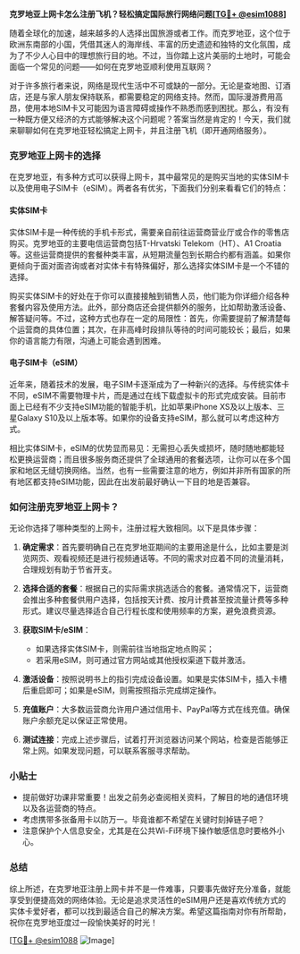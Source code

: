 **克罗地亚上网卡怎么注册飞机？轻松搞定国际旅行网络问题[[TG💪+ @esim1088](https://t.me/s/esim1088)]**

随着全球化的加速，越来越多的人选择出国旅游或者工作。而克罗地亚，这个位于欧洲东南部的小国，凭借其迷人的海岸线、丰富的历史遗迹和独特的文化氛围，成为了不少人心目中的理想旅行目的地。不过，当你踏上这片美丽的土地时，可能会面临一个常见的问题——如何在克罗地亚顺利使用互联网？

对于许多旅行者来说，网络是现代生活中不可或缺的一部分。无论是查地图、订酒店，还是与家人朋友保持联系，都需要稳定的网络支持。然而，国际漫游费用高昂，使用本地SIM卡又可能因为语言障碍或操作不熟悉而感到困扰。那么，有没有一种既方便又经济的方式能够解决这个问题呢？答案当然是肯定的！今天，我们就来聊聊如何在克罗地亚轻松搞定上网卡，并且注册飞机（即开通网络服务）。

### 克罗地亚上网卡的选择

在克罗地亚，有多种方式可以获得上网卡，其中最常见的是购买当地的实体SIM卡以及使用电子SIM卡（eSIM）。两者各有优劣，下面我们分别来看看它们的特点：

#### 实体SIM卡
实体SIM卡是一种传统的手机卡形式，需要亲自前往运营商营业厅或合作的零售店购买。克罗地亚的主要电信运营商包括T-Hrvatski Telekom（HT）、A1 Croatia等。这些运营商提供的套餐种类丰富，从短期流量包到长期合约都有涵盖。如果你更倾向于面对面咨询或者对实体卡有特殊偏好，那么选择实体SIM卡是一个不错的选择。

购买实体SIM卡的好处在于你可以直接接触到销售人员，他们能为你详细介绍各种套餐内容及使用方法。此外，部分商店还会提供额外的服务，比如帮助激活设备、解答疑问等。不过，这种方式也存在一定的局限性：首先，你需要提前了解清楚每个运营商的具体位置；其次，在非高峰时段排队等待的时间可能较长；最后，如果你的语言能力有限，沟通上可能会遇到困难。

#### 电子SIM卡（eSIM）
近年来，随着技术的发展，电子SIM卡逐渐成为了一种新兴的选择。与传统实体卡不同，eSIM不需要物理卡片，而是通过在线下载虚拟卡的形式完成安装。目前市面上已经有不少支持eSIM功能的智能手机，比如苹果iPhone XS及以上版本、三星Galaxy S10及以上版本等。如果你的设备支持eSIM，那么就可以考虑这种方式。

相比实体SIM卡，eSIM的优势显而易见：无需担心丢失或损坏，随时随地都能轻松更换运营商；而且很多服务商还提供了全球通用的套餐选项，让你可以在多个国家和地区无缝切换网络。当然，也有一些需要注意的地方，例如并非所有国家的所有地区都支持eSIM功能，因此在出发前最好确认一下目的地是否兼容。

### 如何注册克罗地亚上网卡？

无论你选择了哪种类型的上网卡，注册过程大致相同。以下是具体步骤：

1. **确定需求**：首先要明确自己在克罗地亚期间的主要用途是什么，比如主要是浏览网页、观看视频还是进行视频通话等。不同的需求对应着不同的流量消耗，合理规划有助于节省开支。
   
2. **选择合适的套餐**：根据自己的实际需求挑选适合的套餐。通常情况下，运营商会推出多种套餐供用户选择，包括按天计费、按月计费甚至按流量计费等多种形式。建议尽量选择适合自己行程长度和使用频率的方案，避免浪费资源。

3. **获取SIM卡/eSIM**：
   - 如果选择实体SIM卡，则需前往当地指定地点购买；
   - 若采用eSIM，则可通过官方网站或其他授权渠道下载并激活。

4. **激活设备**：按照说明书上的指引完成设备设置。如果是实体SIM卡，插入卡槽后重启即可；如果是eSIM，则需按照指示完成绑定操作。

5. **充值账户**：大多数运营商允许用户通过信用卡、PayPal等方式在线充值。确保账户余额充足以保证正常使用。

6. **测试连接**：完成上述步骤后，试着打开浏览器访问某个网站，检查是否能够正常上网。如果发现问题，可以联系客服寻求帮助。

### 小贴士

- 提前做好功课非常重要！出发之前务必查阅相关资料，了解目的地的通信环境以及各运营商的特点。
- 考虑携带多张备用卡以防万一。毕竟谁都不希望在关键时刻掉链子吧？
- 注意保护个人信息安全，尤其是在公共Wi-Fi环境下操作敏感信息时要格外小心。

### 总结

综上所述，在克罗地亚注册上网卡并不是一件难事，只要事先做好充分准备，就能享受到便捷高效的网络体验。无论是追求灵活性的eSIM用户还是喜欢传统方式的实体卡爱好者，都可以找到最适合自己的解决方案。希望这篇指南对你有所帮助，祝你在克罗地亚度过一段愉快美好的时光！

[[TG💪+ @esim1088](https://t.me/s/esim1088) ![Image](https://i.postimg.cc/4NQfJmqS/Snipaste-2025-05-13-00-14-12.png)]